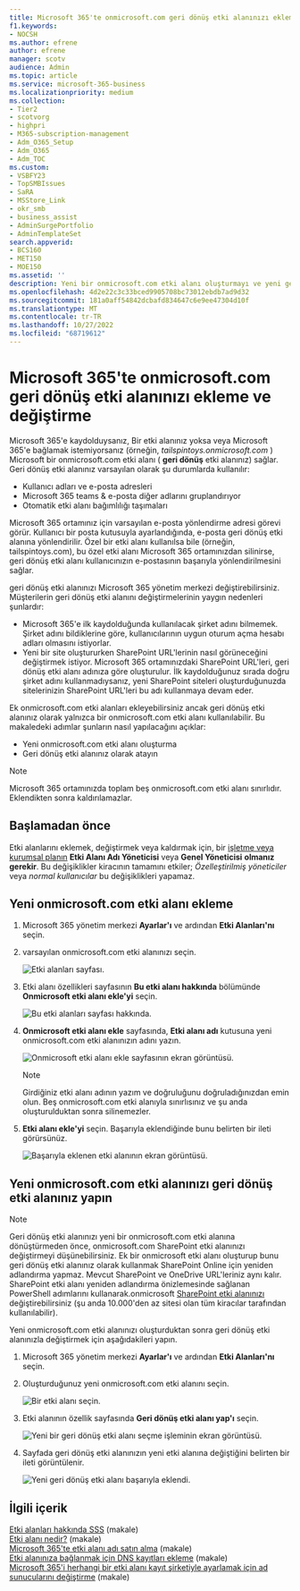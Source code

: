 ```yaml
---
title: Microsoft 365'te onmicrosoft.com geri dönüş etki alanınızı ekleme ve değiştirme
f1.keywords:
- NOCSH
ms.author: efrene
author: efrene
manager: scotv
audience: Admin
ms.topic: article
ms.service: microsoft-365-business
ms.localizationpriority: medium
ms.collection:
- Tier2
- scotvorg
- highpri
- M365-subscription-management
- Adm_O365_Setup
- Adm_O365
- Adm_TOC
ms.custom:
- VSBFY23
- TopSMBIssues
- SaRA
- MSStore_Link
- okr_smb
- business_assist
- AdminSurgePortfolio
- AdminTemplateSet
search.appverid:
- BCS160
- MET150
- MOE150
ms.assetid: ''
description: Yeni bir onmicrosoft.com etki alanı oluşturmayı ve yeni geri dönüş etki alanınız yapmayı öğrenin.
ms.openlocfilehash: 4d2e22c3c33bced9905708bc73012ebdb7ad9d32
ms.sourcegitcommit: 181a0aff54842dcbafd834647c6e9ee47304d10f
ms.translationtype: MT
ms.contentlocale: tr-TR
ms.lasthandoff: 10/27/2022
ms.locfileid: "68719612"
---
```

# <a name="add-and-replace-your-onmicrosoftcom-fallback-domain-in-microsoft-365"></a>Microsoft 365'te onmicrosoft.com geri dönüş etki alanınızı ekleme ve değiştirme

Microsoft 365'e kaydolduysanız, Bir etki alanınız yoksa veya Microsoft 365'e bağlamak istemiyorsanız (örneğin, *tailspintoys.onmicrosoft.com* ) Microsoft bir onmicrosoft.com etki alanı ( **geri dönüş** etki alanınız) sağlar. Geri dönüş etki alanınız varsayılan olarak şu durumlarda kullanılır:

- Kullanıcı adları ve e-posta adresleri
- Microsoft 365 teams & e-posta diğer adlarını gruplandırıyor
- Otomatik etki alanı bağımlılığı taşımaları

Microsoft 365 ortamınız için varsayılan e-posta yönlendirme adresi görevi görür. Kullanıcı bir posta kutusuyla ayarlandığında, e-posta geri dönüş etki alanına yönlendirilir.  Özel bir etki alanı kullanılsa bile (örneğin, tailspintoys.com), bu özel etki alanı Microsoft 365 ortamınızdan silinirse, geri dönüş etki alanı kullanıcınızın e-postasının başarıyla yönlendirilmesini sağlar.

geri dönüş etki alanınızı Microsoft 365 yönetim merkezi değiştirebilirsiniz. Müşterilerin geri dönüş etki alanını değiştirmelerinin yaygın nedenleri şunlardır:

- Microsoft 365'e ilk kaydolduğunda kullanılacak şirket adını bilmemek. Şirket adını bildiklerine göre, kullanıcılarının uygun oturum açma hesabı adları olmasını istiyorlar. 
- Yeni bir site oluştururken SharePoint URL'lerinin nasıl görüneceğini değiştirmek istiyor. Microsoft 365 ortamınızdaki SharePoint URL'leri, geri dönüş etki alanı adınıza göre oluşturulur. İlk kaydolduğunuz sırada doğru şirket adını kullanmadıysanız, yeni SharePoint siteleri oluşturduğunuzda sitelerinizin SharePoint URL'leri bu adı kullanmaya devam eder. 


Ek onmicrosoft.com etki alanları ekleyebilirsiniz ancak geri dönüş etki alanınız olarak yalnızca bir onmicrosoft.com etki alanı kullanılabilir. Bu makaledeki adımlar şunların nasıl yapılacağını açıklar:
- Yeni onmicrosoft.com etki alanı oluşturma
- Geri dönüş etki alanınız olarak atayın

> [!NOTE]
> Microsoft 365 ortamınızda toplam beş onmicrosoft.com etki alanı sınırlıdır. Eklendikten sonra kaldırılamazlar. 
  
## <a name="before-you-begin"></a>Başlamadan önce

Etki alanlarını eklemek, değiştirmek veya kaldırmak için, bir [işletme veya kurumsal planın](https://products.office.com/business/office) **Etki Alanı Adı Yöneticisi** veya **Genel Yöneticisi** **olmanız gerekir**. Bu değişiklikler kiracının tamamını etkiler; *Özelleştirilmiş yöneticiler* veya *normal kullanıcılar* bu değişiklikleri yapamaz.


## <a name="add-a-new-onmicrosoftcom-domain"></a>Yeni onmicrosoft.com etki alanı ekleme

1. Microsoft 365 yönetim merkezi **Ayarlar'ı** ve ardından **Etki Alanları'nı** seçin.
2. varsayılan onmicrosoft.com etki alanınızı seçin.

    ![Etki alanları sayfası.](../../media/onmicrosoft-domains.png)
  
3. Etki alanı özellikleri sayfasının **Bu etki alanı hakkında** bölümünde **Onmicrosoft etki alanı ekle'yi** seçin.

    ![Bu etki alanları sayfası hakkında.](../../media/add-onmicrosoft-domain-link.png)

4. **Onmicrosoft etki alanı ekle** sayfasında, **Etki alanı adı** kutusuna yeni onmicrosoft.com etki alanınızın adını yazın. 

    ![Onmicrosoft etki alanı ekle sayfasının ekran görüntüsü.](../../media/add-an-onmicrosoftcom-domain-page.png)

    > [!NOTE]
    > Girdiğiniz etki alanı adının yazım ve doğruluğunu doğruladığınızdan emin olun. Beş onmicrosoft.com etki alanıyla sınırlısınız ve şu anda oluşturulduktan sonra silinemezler.     

5. **Etki alanı ekle'yi** seçin. Başarıyla eklendiğinde bunu belirten bir ileti görürsünüz. 
    
    ![Başarıyla eklenen etki alanının ekran görüntüsü.](../../media/domain-added.png)



## <a name="make-your-new-onmicrosoftcom-domain-your-fallback-domain"></a>Yeni onmicrosoft.com etki alanınızı geri dönüş etki alanınız yapın


> [!NOTE]
> Geri dönüş etki alanınızı yeni bir onmicrosoft.com etki alanına dönüştürmeden önce, onmicrosoft.com SharePoint etki alanınızı değiştirmeyi düşünebilirsiniz. Ek bir onmicrosoft etki alanı oluşturup bunu geri dönüş etki alanınız olarak kullanmak SharePoint Online için yeniden adlandırma yapmaz. Mevcut SharePoint ve OneDrive URL'leriniz aynı kalır.  SharePoint etki alanı yeniden adlandırma önizlemesinde sağlanan PowerShell adımlarını kullanarak.onmicrosoft [SharePoint etki alanınızı](/sharepoint/change-your-sharepoint-domain-name) değiştirebilirsiniz (şu anda 10.000'den az sitesi olan tüm kiracılar tarafından kullanılabilir).

Yeni onmicrosoft.com etki alanınızı oluşturduktan sonra geri dönüş etki alanınızla değiştirmek için aşağıdakileri yapın.

1. Microsoft 365 yönetim merkezi **Ayarlar'ı** ve ardından **Etki Alanları'nı** seçin. 

2. Oluşturduğunuz yeni onmicrosoft.com etki alanını seçin.

    ![Bir etki alanı seçin.](../../media/onmicrosoft-domains-added.png) 

3. Etki alanının özellik sayfasında **Geri dönüş etki alanı yap'ı** seçin.
 
    ![Yeni bir geri dönüş etki alanı seçme işleminin ekran görüntüsü.](../../media/new-fallback.png) 

4. Sayfada geri dönüş etki alanınızın yeni etki alanına değiştiğini belirten bir ileti görüntülenir.

    ![Yeni geri dönüş etki alanı başarıyla eklendi.](../../media/fallback-success.png) 

## <a name="related-content"></a>İlgili içerik

[Etki alanları hakkında SSS](domains-faq.yml) (makale)</br>
[Etki alanı nedir?](../get-help-with-domains/what-is-a-domain.md) (makale)</br>
[Microsoft 365'te etki alanı adı satın alma](../get-help-with-domains/buy-a-domain-name.md) (makale)</br>
[Etki alanınıza bağlanmak için DNS kayıtları ekleme](../get-help-with-domains/create-dns-records-at-any-dns-hosting-provider.md) (makale)</br>
[Microsoft 365'i herhangi bir etki alanı kayıt şirketiyle ayarlamak için ad sunucularını değiştirme](../get-help-with-domains/change-nameservers-at-any-domain-registrar.md) (makale)
